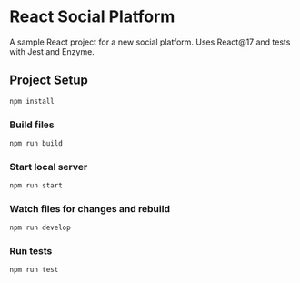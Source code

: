 # React Social Platform

A sample React project for a new social platform. Uses React@17 and tests with Jest and Enzyme.

## Project Setup

```sh
npm install
```

### Build files

```sh
npm run build
```

### Start local server

```sh
npm run start
```

### Watch files for changes and rebuild

```sh
npm run develop
```

### Run tests

```sh
npm run test
```
